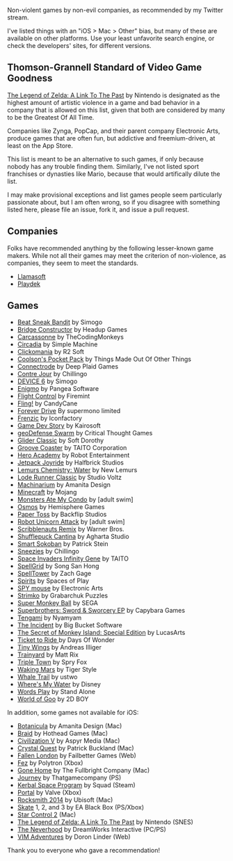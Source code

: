 Non-violent games by non-evil companies, as recommended by my Twitter stream.

I've listed things with an "iOS > Mac > Other" bias, but many of these are available on other platforms. Use your least unfavorite search engine, or check the developers' sites, for different versions.

## Thomson-Grannell Standard of Video Game Goodness

[The Legend of Zelda: A Link To The Past](http://en.wikipedia.org/wiki/The_Legend_of_Zelda:_A_Link_to_the_Past) by Nintendo is designated as the highest amount of artistic violence in a game and bad behavior in a company that is allowed on this list, given that both are considered by many to be the Greatest Of All Time. 

Companies like Zynga, PopCap, and their parent company Electronic Arts, produce games that are often fun, but addictive and freemium-driven, at least on the App Store. 

This list is meant to be an alternative to such games, if only because nobody has any trouble finding them. Similarly, I've not listed sport franchises or dynasties like Mario, because that would artifically dilute the list. 

I may make provisional exceptions and list games people seem particularly passionate about, but I am often wrong, so if you disagree with something listed here, please file an issue, fork it, and issue a pull request.

## Companies

Folks have recommended anything by the following lesser-known game makers. While not all their games may meet the criterion of non-violence, as companies, they seem to meet the standards.

* [Llamasoft](http://minotaurproject.co.uk/frontpage.php)
* [Playdek](http://www.playdekgames.com)

## Games

* [Beat Sneak Bandit](http://itunes.apple.com/us/app/beat-sneak-bandit/id473689550?mt=8) by Simogo
* [Bridge Constructor](https://itunes.apple.com/us/app/bridge-constructor/id503190232?mt=8) by Headup Games
* [Carcassonne](http://itunes.apple.com/us/app/carcassonne/id375295479?mt=8) by TheCodingMonkeys
* [Circadia](http://itunes.apple.com/us/app/circadia/id489615659?mt=8) by Simple Machine
* [Clickomania](http://itunes.apple.com/us/app/clickomania/id357371876?mt=8) by R2 Soft
* [Coolson's Pocket Pack](https://itunes.apple.com/us/app/coolsons-pocket-pack/id807447730?mt=8) by Things Made Out Of Other Things
* [Connectrode](http://itunes.apple.com/us/app/connectrode/id438450056?mt=8) by Deep Plaid Games
* [Contre Jour](http://itunes.apple.com/us/app/contre-jour/id440693481?mt=8) by Chillingo
* [DEVICE 6](https://itunes.apple.com/us/app/device-6/id680366065?mt=8) by Simogo
* [Enigmo](http://itunes.apple.com/us/app/enigmo/id281736535?mt=8) by Pangea Software
* [Flight Control](http://itunes.apple.com/us/app/flight-control/id306220440?mt=8) by Firemint
* [Fling!](http://itunes.apple.com/us/app/fling!/id325815008?mt=8) by CandyCane
* [Forever Drive](http://itunes.apple.com/us/app/forever-drive/id442923846?mt=8) By supermono limited
* [Frenzic](http://itunes.apple.com/us/app/frenzic/id296581959?mt=8) by Iconfactory
* [Game Dev Story](http://itunes.apple.com/us/app/game-dev-story/id396085661?mt=8) by Kairosoft
* [geoDefense Swarm](http://itunes.apple.com/us/app/geodefense-swarm/id326563285?mt=8) by Critical Thought Games
* [Glider Classic](http://itunes.apple.com/us/app/glider-classic/id463484447?mt=8) by Soft Dorothy
* [Groove Coaster](http://itunes.apple.com/us/app/groove-coaster/id442689429?mt=8) by TAITO Corporation
* [Hero Academy](http://itunes.apple.com/us/app/hero-academy/id488156323?mt=8) by Robot Entertainment
* [Jetpack Joyride](http://itunes.apple.com/us/app/jetpack-joyride/id457446957?mt=8) by Halfbrick Studios
* [Lemurs Chemistry: Water](https://itunes.apple.com/us/app/lemurs-chemistry-water/id573492466?mt=8) by New Lemurs
* [Lode Runner Classic](https://itunes.apple.com/us/app/lode-runner-classic/id582864706) by Studio Voltz
* [Machinarium](http://itunes.apple.com/us/app/machinarium/id459189186?mt=8) by Amanita Design
* [Minecraft](http://itunes.apple.com/us/app/minecraft-pocket-edition/id479516143?mt=8) by Mojang
* [Monsters Ate My Condo](http://itunes.apple.com/us/app/monsters-ate-my-condo/id459489208?mt=8) by [adult swim]
* [Osmos](http://itunes.apple.com/us/app/osmos/id382991304?mt=8) by Hemisphere Games
* [Paper Toss](http://itunes.apple.com/us/app/paper-toss/id317917431?mt=8) by Backflip Studios
* [Robot Unicorn Attack](http://en.wikipedia.org/wiki/Robot_Unicorn_Attack) by [adult swim]
* [Scribblenauts Remix](https://itunes.apple.com/us/app/scribblenauts-remix/id444844790?mt=8) by Warner Bros.
* [Shufflepuck Cantina](https://itunes.apple.com/us/app/shufflepuck-cantina/id553470733?mt=8) by Agharta Studio
* [Smart Sokoban](http://itunes.apple.com/us/app/smart-sokoban/id294016504?mt=8) by Patrick Stein
* [Sneezies](http://itunes.apple.com/us/app/sneezies/id298155609?mt=8) by Chillingo
* [Space Invaders Infinity Gene](https://itunes.apple.com/en/app/space-invaders-infinity-gene/id323665063?mt=8) by TAITO
* [SpellGrid](https://itunes.apple.com/us/app/spellgrid+-game-many-words/id707409923?mt=8) by Song San Hong
* [SpellTower](http://itunes.apple.com/us/app/spelltower/id476500832?mt=8) by Zach Gage
* [Spirits](https://itunes.apple.com/us/app/spirits-for-ipad/id388636935?mt=8) by Spaces of Play
* [SPY mouse](http://itunes.apple.com/us/app/spy-mouse/id445992496?mt=8) by Electronic Arts
* [Strimko](http://itunes.apple.com/us/app/strimko/id328286124?mt=8) by Grabarchuk Puzzles
* [Super Monkey Ball](https://itunes.apple.com/en/app/super-monkey-ball-2-sakura/id363644188?mt=8) by SEGA 
* [Superbrothers: Sword & Sworcery EP](http://itunes.apple.com/us/app/superbrothers-sword-sworcery/id424912055?mt=8) by Capybara Games
* [Tengami](https://itunes.apple.com/us/app/tengami/id794960248?l=en&mt=8) by Nyamyam
* [The Incident](http://itunes.apple.com/us/app/the-incident/id385533456?mt=8) by Big Bucket Software
* [The Secret of Monkey Island: Special Edition](https://itunes.apple.com/us/app/secret-monkey-island-special/id324741347?mt=8) by LucasArts
* [Ticket to Ride ](http://itunes.apple.com/us/app/ticket-to-ride/id432504470?mt=8)by Days Of Wonder
* [Tiny Wings](http://itunes.apple.com/us/app/tiny-wings/id417817520?mt=8) by Andreas Illiger
* [Trainyard](http://itunes.apple.com/us/app/trainyard/id348719156?mt=8) by Matt Rix
* [Triple Town](http://itunes.apple.com/us/app/triple-town/id490532168?mt=8) by Spry Fox
* [Waking Mars](http://itunes.apple.com/us/app/waking-mars/id462397814?mt=8) by Tiger Style
* [Whale Trail](http://itunes.apple.com/us/app/whale-trail/id450163154?mt=8) by ustwo
* [Where's My Water](http://itunes.apple.com/us/app/wheres-my-water/id449735650?mt=8) by Disney
* [Words Play](http://itunes.apple.com/us/app/words-play/id446768370?mt=8) by Stand Alone
* [World of Goo](http://itunes.apple.com/us/app/world-of-goo-hd/id401301276?mt=8) by 2D BOY

In addition, some games not available for iOS:

* [Botanicula](http://itunes.apple.com/us/app/botanicula/id517309256?mt=12) by Amanita Design (Mac)
* [Braid](http://itunes.apple.com/us/app/braid/id411902645?mt=12) by Hothead Games (Mac)
* [Civilization V](https://itunes.apple.com/en/app/civilization-v-campaign-edition/id439924718?mt=12) by Aspyr Media (Mac)
* [Crystal Quest](http://macintoshgarden.org/games/crystal-quest) by Patrick Buckland (Mac)
* [Fallen London](http://www.fallenlondon.com/) by Failbetter Games (Web)
* [Fez](http://en.wikipedia.org/wiki/Fez_(video_game)) by Polytron (Xbox)
* [Gone Home](http://gonehomegame.com) by The Fullbright Company (Mac)
* [Journey](http://en.wikipedia.org/wiki/Journey_(2012_video_game)) by Thatgamecompany (PS)
* [Kerbal Space Program](https://kerbalspaceprogram.com) by Squad (Steam)
* [Portal](http://en.wikipedia.org/wiki/Portal_(video_game)) by Valve (Xbox)
* [Rocksmith 2014](http://en.wikipedia.org/wiki/Rocksmith_2014) by Ubisoft (Mac)
* [Skate](http://en.wikipedia.org/wiki/Skate_(Video_Game)) 1, 2, and 3 by EA Black Box (PS/Xbox)
* [Star Control 2](http://en.wikipedia.org/wiki/Star_Control_II) (Mac)
* [The Legend of Zelda: A Link To The Past](http://en.wikipedia.org/wiki/The_Legend_of_Zelda:_A_Link_to_the_Past) by Nintendo (SNES)
* [The Neverhood](https://en.wikipedia.org/wiki/The_Neverhood) by DreamWorks Interactive (PC/PS)
* [VIM Adventures](http://vim-adventures.com/) by Doron Linder (Web)

Thank you to everyone who gave a recommendation!
